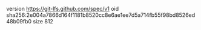 version https://git-lfs.github.com/spec/v1
oid sha256:2e004a7866d164f1181b8520cc8e6ae1ee7d5a714fb55f98bd8526ed48b09fb0
size 812
